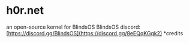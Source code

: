# h0r.net
an open-source kernel for BlindsOS
BlindsOS discord: [https://discord.gg/BlindsOS](https://discord.gg/8eEQqKGqk2)
*credits
